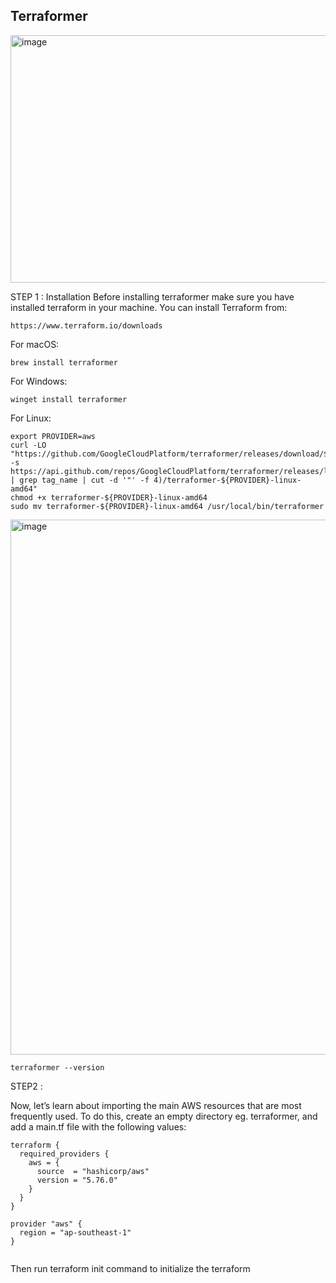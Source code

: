 ## Terraformer ##


<img width="650" height="396" alt="image" src="https://github.com/user-attachments/assets/7b6d07fc-6665-4abc-b179-eb7967e346e4" />


STEP 1 : Installation
Before installing terraformer make sure you have installed terraform in your machine. 
You can install Terraform from: 

```
https://www.terraform.io/downloads
```
For macOS:
```
brew install terraformer
```
For Windows:
```
winget install terraformer
```
For Linux:
```
export PROVIDER=aws
curl -LO "https://github.com/GoogleCloudPlatform/terraformer/releases/download/$(curl -s https://api.github.com/repos/GoogleCloudPlatform/terraformer/releases/latest | grep tag_name | cut -d '"' -f 4)/terraformer-${PROVIDER}-linux-amd64"
chmod +x terraformer-${PROVIDER}-linux-amd64
sudo mv terraformer-${PROVIDER}-linux-amd64 /usr/local/bin/terraformer
```

<img width="1314" height="856" alt="image" src="https://github.com/user-attachments/assets/31ed6135-11ef-43c5-a5ea-5d7647aabb5c" />

```
terraformer --version
```

STEP2 :

Now, let’s learn about importing the main AWS resources that are most frequently used. 
To do this, create an empty directory eg. terraformer, and add a main.tf file with the following values:

```
terraform {
  required_providers {
    aws = {
      source  = "hashicorp/aws"
      version = "5.76.0"
    }
  }
}

provider "aws" {
  region = "ap-southeast-1"
}


```

Then run terraform init command to initialize the terraform


























